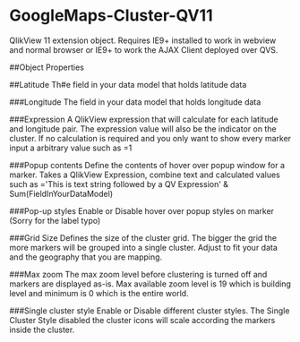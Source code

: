 GoogleMaps-Cluster-QV11
=======================

QlikView 11 extension object.
Requires IE9+ installed to work in webview and normal browser or IE9+ to work the AJAX Client deployed over QVS.

##Object Properties

##Latitude
Th#e field in your data model that holds latitude data

###Longitude
The field in your data model that holds longitude data

###Expression
A QlikView expression that will calculate for each latitude and longitude pair.
The expression value will also be the indicator on the cluster. If no calculation is required and you only want to show every marker input a arbitrary value such as =1

###Popup contents
Define the contents of hover over popup window for a marker.
Takes a QlikView Expression, combine text and calculated values such as ='This is text string followed by a QV Expression' & Sum(FieldInYourDataModel)

###Pop-up styles
Enable or Disable hover over popup styles on marker (Sorry for the label typo)

###Grid Size
Defines the size of the cluster grid. The bigger the grid the more markers will be grouped into a single cluster.
Adjust to fit your data and the geography that you are mapping.

###Max zoom
The max zoom level before clustering is turned off and markers are displayed as-is.
Max available zoom level is 19 which is building level and minimum is 0 which is the entire world.

###Single cluster style
Enable or Disable different cluster styles. The Single Cluster Style disabled the cluster icons will scale according the markers inside the cluster.
